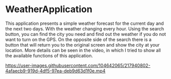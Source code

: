# WeatherApplication

This application presents a simple weather forecast for the current day and the next two days. With the weather changing every hour.
Using the search button, you can find the city you need and find out the weather if you do not want to turn on the GPS.
On the opposite side of the search there is a button that will return you to the original screen and show the city at your location.
More details can be seen in the video, in which I tried to show all the available functions of this application.




https://user-images.githubusercontent.com/104642065/217940802-4afaecb9-919d-4df5-97ea-deb9d63d1f0e.mp4
